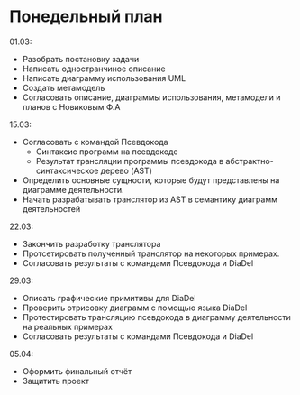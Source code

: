 # Понедельный план

01.03:

- Разобрать постановку задачи
- Написать одностранчиное описание
- Написать диаграмму использования UML
- Создать метамодель
- Согласовать описание, диаграммы использования, метамодели и планов с Новиковым Ф.А

15.03:

- Согласовать с командой Псевдокода 
  - Синтаксис программ на псевдокоде
  - Результат трансляции программы псевдокода в абстрактно-синтаксическое дерево (AST)
- Определить основные сущности, которые будут представлены на диаграмме
деятельности.
- Начать разрабатывать транслятор из AST в семантику диаграмм деятельностей

22.03:

- Закончить разработку транслятора
- Протсетировать полученный транслятор на некоторых примерах.
- Согласовать результаты с командами Псевдокода и DiaDel


29.03:

- Описать графические примитивы для DiaDel
- Проверить отрисовку диаграмм с помощью языка DiaDel
- Протестировать трансляцию псевдокода в диаграмму деятельности на реальных примерах
- Согласовать результаты с командами Псевдокода и DiaDel

05.04:

- Оформить финальный отчёт
- Защитить проект


